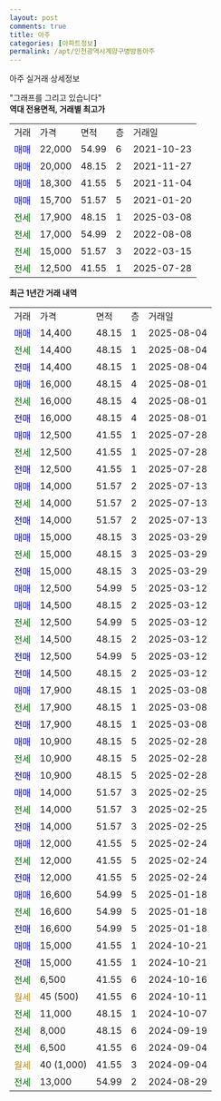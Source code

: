 ```yaml
---
layout: post
comments: true
title: 아주
categories: [아파트정보]
permalink: /apt/인천광역시계양구병방동아주
---
```


아주 실거래 상세정보

<script type="text/javascript">
  google.charts.load('current', {'packages':['line', 'corechart']});
  google.charts.setOnLoadCallback(drawChart);

  function drawChart() {
    var data = new google.visualization.DataTable();
    data.addColumn('date', '거래일');
    data.addColumn('number', "매매");
    data.addColumn('number', "전세");
    data.addColumn('number', "전매");

    data.addRows([[new Date(Date.parse("2025-08-04")), 14400, null, null], [new Date(Date.parse("2025-08-04")), null, 14400, null], [new Date(Date.parse("2025-08-04")), null, null, 14400], [new Date(Date.parse("2025-08-01")), 16000, null, null], [new Date(Date.parse("2025-08-01")), null, 16000, null], [new Date(Date.parse("2025-08-01")), null, null, 16000], [new Date(Date.parse("2025-07-28")), 12500, null, null], [new Date(Date.parse("2025-07-28")), null, 12500, null], [new Date(Date.parse("2025-07-28")), null, null, 12500], [new Date(Date.parse("2025-07-13")), 14000, null, null], [new Date(Date.parse("2025-07-13")), null, 14000, null], [new Date(Date.parse("2025-07-13")), null, null, 14000], [new Date(Date.parse("2025-03-29")), 15000, null, null], [new Date(Date.parse("2025-03-29")), null, 15000, null], [new Date(Date.parse("2025-03-29")), null, null, 15000], [new Date(Date.parse("2025-03-12")), 12500, null, null], [new Date(Date.parse("2025-03-12")), 14500, null, null], [new Date(Date.parse("2025-03-12")), null, 12500, null], [new Date(Date.parse("2025-03-12")), null, 14500, null], [new Date(Date.parse("2025-03-12")), null, null, 12500], [new Date(Date.parse("2025-03-12")), null, null, 14500], [new Date(Date.parse("2025-03-08")), 17900, null, null], [new Date(Date.parse("2025-03-08")), null, 17900, null], [new Date(Date.parse("2025-03-08")), null, null, 17900], [new Date(Date.parse("2025-02-28")), 10900, null, null], [new Date(Date.parse("2025-02-28")), null, 10900, null], [new Date(Date.parse("2025-02-28")), null, null, 10900], [new Date(Date.parse("2025-02-25")), 14000, null, null], [new Date(Date.parse("2025-02-25")), null, 14000, null], [new Date(Date.parse("2025-02-25")), null, null, 14000], [new Date(Date.parse("2025-02-24")), 12000, null, null], [new Date(Date.parse("2025-02-24")), null, 12000, null], [new Date(Date.parse("2025-02-24")), null, null, 12000], [new Date(Date.parse("2025-01-18")), 16600, null, null], [new Date(Date.parse("2025-01-18")), null, 16600, null], [new Date(Date.parse("2025-01-18")), null, null, 16600], [new Date(Date.parse("2024-10-21")), 15000, null, null], [new Date(Date.parse("2024-10-21")), null, null, 15000], [new Date(Date.parse("2024-10-16")), null, 6500, null], [new Date(Date.parse("2024-10-11")), null, null, null], [new Date(Date.parse("2024-10-07")), null, 11000, null], [new Date(Date.parse("2024-09-19")), null, 8000, null], [new Date(Date.parse("2024-09-04")), null, 6500, null], [new Date(Date.parse("2024-09-04")), null, null, null], [new Date(Date.parse("2024-08-29")), null, 13000, null]]);

    var options = {
      hAxis: {
        format: 'yyyy/MM/dd'
      },    
      lineWidth: 0,
      pointsVisible: true,    
      title: '최근 1년간 유형별 실거래가 분포',
      legend: { position: 'bottom' }
    };

    var formatter = new google.visualization.NumberFormat({pattern:'###,###'} );
    formatter.format(data, 1);
    formatter.format(data, 2);
    
    setTimeout(function() {
        var chart = new google.visualization.LineChart(document.getElementById('columnchart_material'));
        chart.draw(data, (options));
        document.getElementById('loading').style.display = 'none';
    }, 200);
  }
</script>


<div id="loading" style="z-index:20; display: block; margin-left: 0px">"그래프를 그리고 있습니다"</div>
<div id="columnchart_material" style="width: 95%; margin-left: 0px; display: block"></div>
<!-- contents start -->
<b>역대 전용면적, 거래별 최고가</b>
<table class="sortable">
    <tr>
      <td>거래</td>
      <td>가격</td>
      <td>면적</td>
      <td>층</td>
      <td>거래일</td>
    </tr>
        <tr>
          <td><a style="color: blue">매매</a></td>
          <td>22,000</td>
          <td>54.99</td>
          <td>6</td>
          <td>2021-10-23</td>
        </tr>            <tr>
          <td><a style="color: blue">매매</a></td>
          <td>20,000</td>
          <td>48.15</td>
          <td>2</td>
          <td>2021-11-27</td>
        </tr>            <tr>
          <td><a style="color: blue">매매</a></td>
          <td>18,300</td>
          <td>41.55</td>
          <td>5</td>
          <td>2021-11-04</td>
        </tr>            <tr>
          <td><a style="color: blue">매매</a></td>
          <td>15,700</td>
          <td>51.57</td>
          <td>5</td>
          <td>2021-01-20</td>
        </tr>        
        <tr>
              <td><a style="color: darkgreen">전세</a></td>
              <td>17,900</td>
              <td>48.15</td>
              <td>1</td>
              <td>2025-03-08</td>
            </tr>            <tr>
              <td><a style="color: darkgreen">전세</a></td>
              <td>17,000</td>
              <td>54.99</td>
              <td>2</td>
              <td>2022-08-08</td>
            </tr>            <tr>
              <td><a style="color: darkgreen">전세</a></td>
              <td>15,000</td>
              <td>51.57</td>
              <td>3</td>
              <td>2022-03-15</td>
            </tr>            <tr>
              <td><a style="color: darkgreen">전세</a></td>
              <td>12,500</td>
              <td>41.55</td>
              <td>1</td>
              <td>2025-07-28</td>
            </tr>        
    
</table>

<b>최근 1년간 거래 내역</b>

<table class="sortable">
    <tr>
      <td>거래</td>
      <td>가격</td>
      <td>면적</td>
      <td>층</td>
      <td>거래일</td>
    </tr>
    <tr>
      <td><a style="color: blue">매매</a></td>
      <td>14,400</td>
      <td>48.15</td>
      <td>1</td>
      <td>2025-08-04</td>
    </tr>          <tr>
      <td><a style="color: darkgreen">전세</a></td>
      <td>14,400</td>
      <td>48.15</td>
      <td>1</td>
      <td>2025-08-04</td>
    </tr>          <tr>
      <td><a style="color: darkblue">전매</a></td>
      <td>14,400</td>
      <td>48.15</td>
      <td>1</td>
      <td>2025-08-04</td>
    </tr>          <tr>
      <td><a style="color: blue">매매</a></td>
      <td>16,000</td>
      <td>48.15</td>
      <td>4</td>
      <td>2025-08-01</td>
    </tr>          <tr>
      <td><a style="color: darkgreen">전세</a></td>
      <td>16,000</td>
      <td>48.15</td>
      <td>4</td>
      <td>2025-08-01</td>
    </tr>          <tr>
      <td><a style="color: darkblue">전매</a></td>
      <td>16,000</td>
      <td>48.15</td>
      <td>4</td>
      <td>2025-08-01</td>
    </tr>          <tr>
      <td><a style="color: blue">매매</a></td>
      <td>12,500</td>
      <td>41.55</td>
      <td>1</td>
      <td>2025-07-28</td>
    </tr>          <tr>
      <td><a style="color: darkgreen">전세</a></td>
      <td>12,500</td>
      <td>41.55</td>
      <td>1</td>
      <td>2025-07-28</td>
    </tr>          <tr>
      <td><a style="color: darkblue">전매</a></td>
      <td>12,500</td>
      <td>41.55</td>
      <td>1</td>
      <td>2025-07-28</td>
    </tr>          <tr>
      <td><a style="color: blue">매매</a></td>
      <td>14,000</td>
      <td>51.57</td>
      <td>2</td>
      <td>2025-07-13</td>
    </tr>          <tr>
      <td><a style="color: darkgreen">전세</a></td>
      <td>14,000</td>
      <td>51.57</td>
      <td>2</td>
      <td>2025-07-13</td>
    </tr>          <tr>
      <td><a style="color: darkblue">전매</a></td>
      <td>14,000</td>
      <td>51.57</td>
      <td>2</td>
      <td>2025-07-13</td>
    </tr>          <tr>
      <td><a style="color: blue">매매</a></td>
      <td>15,000</td>
      <td>48.15</td>
      <td>3</td>
      <td>2025-03-29</td>
    </tr>          <tr>
      <td><a style="color: darkgreen">전세</a></td>
      <td>15,000</td>
      <td>48.15</td>
      <td>3</td>
      <td>2025-03-29</td>
    </tr>          <tr>
      <td><a style="color: darkblue">전매</a></td>
      <td>15,000</td>
      <td>48.15</td>
      <td>3</td>
      <td>2025-03-29</td>
    </tr>          <tr>
      <td><a style="color: blue">매매</a></td>
      <td>12,500</td>
      <td>54.99</td>
      <td>5</td>
      <td>2025-03-12</td>
    </tr>          <tr>
      <td><a style="color: blue">매매</a></td>
      <td>14,500</td>
      <td>48.15</td>
      <td>2</td>
      <td>2025-03-12</td>
    </tr>          <tr>
      <td><a style="color: darkgreen">전세</a></td>
      <td>12,500</td>
      <td>54.99</td>
      <td>5</td>
      <td>2025-03-12</td>
    </tr>          <tr>
      <td><a style="color: darkgreen">전세</a></td>
      <td>14,500</td>
      <td>48.15</td>
      <td>2</td>
      <td>2025-03-12</td>
    </tr>          <tr>
      <td><a style="color: darkblue">전매</a></td>
      <td>12,500</td>
      <td>54.99</td>
      <td>5</td>
      <td>2025-03-12</td>
    </tr>          <tr>
      <td><a style="color: darkblue">전매</a></td>
      <td>14,500</td>
      <td>48.15</td>
      <td>2</td>
      <td>2025-03-12</td>
    </tr>          <tr>
      <td><a style="color: blue">매매</a></td>
      <td>17,900</td>
      <td>48.15</td>
      <td>1</td>
      <td>2025-03-08</td>
    </tr>          <tr>
      <td><a style="color: darkgreen">전세</a></td>
      <td>17,900</td>
      <td>48.15</td>
      <td>1</td>
      <td>2025-03-08</td>
    </tr>          <tr>
      <td><a style="color: darkblue">전매</a></td>
      <td>17,900</td>
      <td>48.15</td>
      <td>1</td>
      <td>2025-03-08</td>
    </tr>          <tr>
      <td><a style="color: blue">매매</a></td>
      <td>10,900</td>
      <td>48.15</td>
      <td>5</td>
      <td>2025-02-28</td>
    </tr>          <tr>
      <td><a style="color: darkgreen">전세</a></td>
      <td>10,900</td>
      <td>48.15</td>
      <td>5</td>
      <td>2025-02-28</td>
    </tr>          <tr>
      <td><a style="color: darkblue">전매</a></td>
      <td>10,900</td>
      <td>48.15</td>
      <td>5</td>
      <td>2025-02-28</td>
    </tr>          <tr>
      <td><a style="color: blue">매매</a></td>
      <td>14,000</td>
      <td>51.57</td>
      <td>3</td>
      <td>2025-02-25</td>
    </tr>          <tr>
      <td><a style="color: darkgreen">전세</a></td>
      <td>14,000</td>
      <td>51.57</td>
      <td>3</td>
      <td>2025-02-25</td>
    </tr>          <tr>
      <td><a style="color: darkblue">전매</a></td>
      <td>14,000</td>
      <td>51.57</td>
      <td>3</td>
      <td>2025-02-25</td>
    </tr>          <tr>
      <td><a style="color: blue">매매</a></td>
      <td>12,000</td>
      <td>41.55</td>
      <td>5</td>
      <td>2025-02-24</td>
    </tr>          <tr>
      <td><a style="color: darkgreen">전세</a></td>
      <td>12,000</td>
      <td>41.55</td>
      <td>5</td>
      <td>2025-02-24</td>
    </tr>          <tr>
      <td><a style="color: darkblue">전매</a></td>
      <td>12,000</td>
      <td>41.55</td>
      <td>5</td>
      <td>2025-02-24</td>
    </tr>          <tr>
      <td><a style="color: blue">매매</a></td>
      <td>16,600</td>
      <td>54.99</td>
      <td>5</td>
      <td>2025-01-18</td>
    </tr>          <tr>
      <td><a style="color: darkgreen">전세</a></td>
      <td>16,600</td>
      <td>54.99</td>
      <td>5</td>
      <td>2025-01-18</td>
    </tr>          <tr>
      <td><a style="color: darkblue">전매</a></td>
      <td>16,600</td>
      <td>54.99</td>
      <td>5</td>
      <td>2025-01-18</td>
    </tr>          <tr>
      <td><a style="color: blue">매매</a></td>
      <td>15,000</td>
      <td>41.55</td>
      <td>1</td>
      <td>2024-10-21</td>
    </tr>          <tr>
      <td><a style="color: darkblue">전매</a></td>
      <td>15,000</td>
      <td>41.55</td>
      <td>1</td>
      <td>2024-10-21</td>
    </tr>          <tr>
      <td><a style="color: darkgreen">전세</a></td>
      <td>6,500</td>
      <td>41.55</td>
      <td>6</td>
      <td>2024-10-16</td>
    </tr>          <tr>
      <td><a style="color: darkgoldenrod">월세</a></td>
      <td>45 (500)</td>
      <td>41.55</td>
      <td>6</td>
      <td>2024-10-11</td>
    </tr>          <tr>
      <td><a style="color: darkgreen">전세</a></td>
      <td>11,000</td>
      <td>48.15</td>
      <td>1</td>
      <td>2024-10-07</td>
    </tr>          <tr>
      <td><a style="color: darkgreen">전세</a></td>
      <td>8,000</td>
      <td>48.15</td>
      <td>6</td>
      <td>2024-09-19</td>
    </tr>          <tr>
      <td><a style="color: darkgreen">전세</a></td>
      <td>6,500</td>
      <td>41.55</td>
      <td>6</td>
      <td>2024-09-04</td>
    </tr>          <tr>
      <td><a style="color: darkgoldenrod">월세</a></td>
      <td>40 (1,000)</td>
      <td>41.55</td>
      <td>3</td>
      <td>2024-09-04</td>
    </tr>          <tr>
      <td><a style="color: darkgreen">전세</a></td>
      <td>13,000</td>
      <td>54.99</td>
      <td>2</td>
      <td>2024-08-29</td>
    </tr>      </table>
<!-- contents end -->    

